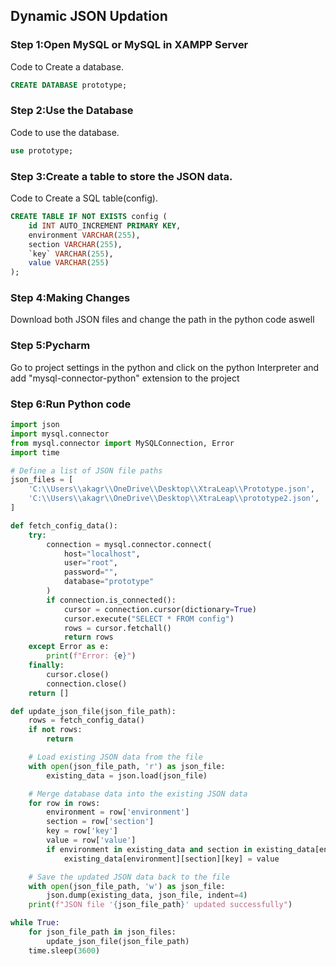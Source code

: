 ## Dynamic JSON Updation


### Step 1:Open MySQL or MySQL in XAMPP Server

Code to Create a database.
```sql
CREATE DATABASE prototype;
```

### Step 2:Use the Database

Code to use the database.
```sql
use prototype;
```

### Step 3:Create a table to store the JSON data.

Code to Create a SQL table(config).
```sql
CREATE TABLE IF NOT EXISTS config (
    id INT AUTO_INCREMENT PRIMARY KEY,
    environment VARCHAR(255),
    section VARCHAR(255),
    `key` VARCHAR(255),
    value VARCHAR(255)
);

```

### Step 4:Making Changes

Download both JSON files and change the path in the python code aswell

### Step 5:Pycharm

Go to project settings in the python and click on the python Interpreter and add "mysql-connector-python" extension to the project 

### Step 6:Run Python code

```python
import json
import mysql.connector
from mysql.connector import MySQLConnection, Error
import time

# Define a list of JSON file paths
json_files = [
    'C:\\Users\\akagr\\OneDrive\\Desktop\\XtraLeap\\Prototype.json',
    'C:\\Users\\akagr\\OneDrive\\Desktop\\XtraLeap\\prototype2.json',
]

def fetch_config_data():
    try:
        connection = mysql.connector.connect(
            host="localhost",
            user="root",
            password="",
            database="prototype"
        )
        if connection.is_connected():
            cursor = connection.cursor(dictionary=True)
            cursor.execute("SELECT * FROM config")
            rows = cursor.fetchall()
            return rows
    except Error as e:
        print(f"Error: {e}")
    finally:
        cursor.close()
        connection.close()
    return []

def update_json_file(json_file_path):
    rows = fetch_config_data()
    if not rows:
        return

    # Load existing JSON data from the file
    with open(json_file_path, 'r') as json_file:
        existing_data = json.load(json_file)

    # Merge database data into the existing JSON data
    for row in rows:
        environment = row['environment']
        section = row['section']
        key = row['key']
        value = row['value']
        if environment in existing_data and section in existing_data[environment] and key in existing_data[environment][section]:
            existing_data[environment][section][key] = value

    # Save the updated JSON data back to the file
    with open(json_file_path, 'w') as json_file:
        json.dump(existing_data, json_file, indent=4)
    print(f"JSON file '{json_file_path}' updated successfully")

while True:
    for json_file_path in json_files:
        update_json_file(json_file_path)
    time.sleep(3600)

```

